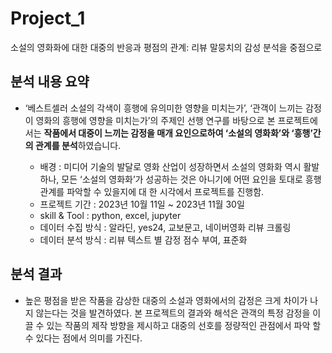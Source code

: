 # Project_1
소설의 영화화에 대한 대중의 반응과 평점의 관계: 리뷰 말뭉치의 감성 분석을 중점으로

## 분석 내용 요약
  
  - ‘베스트셀러 소설의 각색이 흥행에 유의미한 영향을 미치는가’, ‘관객이 느끼는 감정이 영화의 흥행에 영향을 미치는가’의 주제인 선행 연구를 바탕으로 본 프로젝트에서는 **작품에서 대중이 느끼는 감정을 매개 요인으로하여 ‘소설의 영화화’와 ‘흥행’간의 관계를 분석**하였습니다.
    
      - 배경 : 미디어 기술의 발달로 영화 산업이 성장하면서 소설의 영화화 역시 활발하나, 모든 ‘소설의                영화화’가 성공하는 것은 아니기에 어떤 요인을 토대로 흥행 관계를 파악할 수 있을지에 대                한 시각에서 프로젝트를 진행함.
      - 프로젝트 기간 : 2023년 10월 11일 ~ 2023년 11월 30일
      - skill & Tool : python, excel, jupyter
      - 데이터 수집 방식 : 알라딘, yes24, 교보문고, 네이버영화 리뷰 크롤링
      - 데이터 분석 방식 : 리뷰 텍스트 별 감정 점수 부여, 표준화

## 분석 결과


- 높은 평점을 받은 작품을 감상한 대중의 소설과 영화에서의 감정은 크게 차이가 나지 않는다는 것을 발견하였다. 본 프로젝트의 결과와 해석은 관객의 특정 감정을 이끌 수 있는 작품의 제작 방향을 제시하고 대중의 선호를 정량적인 관점에서 파악 할 수 있다는 점에서 의미를 가진다.
